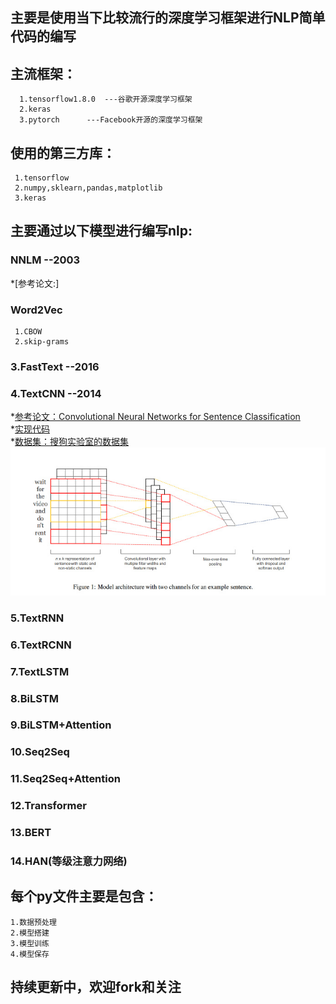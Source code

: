 ## 主要是使用当下比较流行的深度学习框架进行NLP简单代码的编写

## 主流框架：

      1.tensorflow1.8.0  ---谷歌开源深度学习框架
      2.keras
      3.pytorch      ---Facebook开源的深度学习框架

## 使用的第三方库：

     1.tensorflow
     2.numpy,sklearn,pandas,matplotlib
     3.keras

## 主要通过以下模型进行编写nlp:

   ### NNLM  --2003
   *[参考论文:]

   ### Word2Vec 
     1.CBOW
     2.skip-grams

   ### 3.FastText  --2016

   ### 4.TextCNN   --2014 
   *[参考论文：Convolutional Neural Networks for Sentence Classification](https://arxiv.org/abs/1408.5882)\
   *[实现代码](https://github.com/jiangzhongkai/NLP_From_Zero_to_One/tree/master/TextCNN)\
   *[数据集：搜狗实验室的数据集](https://www.sogou.com/labs/resource/cs.php)\
   ![image](images/textCNN.jpg)
   ### 5.TextRNN

   ### 6.TextRCNN

   ### 7.TextLSTM

   ### 8.BiLSTM

   ### 9.BiLSTM+Attention

   ### 10.Seq2Seq

   ### 11.Seq2Seq+Attention

   ### 12.Transformer

   ### 13.BERT 

   ### 14.HAN(等级注意力网络)
     

## 每个py文件主要是包含：

    1.数据预处理
    2.模型搭建
    3.模型训练
    4.模型保存

## 持续更新中，欢迎fork和关注



